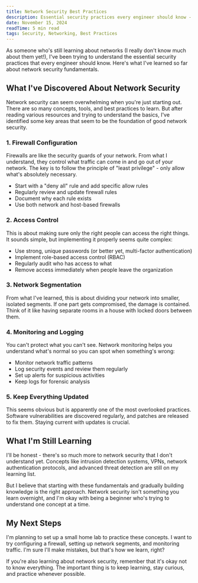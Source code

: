```yaml
---
title: Network Security Best Practices
description: Essential security practices every engineer should know - written from a beginner's perspective
date: November 15, 2024
readTime: 5 min read
tags: Security, Networking, Best Practices
---
```


As someone who's still learning about networks (I really don't know much about them yet!), I've been trying to understand the essential security practices that every engineer should know. Here's what I've learned so far about network security fundamentals.

## What I've Discovered About Network Security

Network security can seem overwhelming when you're just starting out. There are so many concepts, tools, and best practices to learn. But after reading various resources and trying to understand the basics, I've identified some key areas that seem to be the foundation of good network security.

### 1. Firewall Configuration

Firewalls are like the security guards of your network. From what I understand, they control what traffic can come in and go out of your network. The key is to follow the principle of "least privilege" - only allow what's absolutely necessary.

- Start with a "deny all" rule and add specific allow rules
- Regularly review and update firewall rules
- Document why each rule exists
- Use both network and host-based firewalls

### 2. Access Control

This is about making sure only the right people can access the right things. It sounds simple, but implementing it properly seems quite complex:

- Use strong, unique passwords (or better yet, multi-factor authentication)
- Implement role-based access control (RBAC)
- Regularly audit who has access to what
- Remove access immediately when people leave the organization

### 3. Network Segmentation

From what I've learned, this is about dividing your network into smaller, isolated segments. If one part gets compromised, the damage is contained. Think of it like having separate rooms in a house with locked doors between them.

### 4. Monitoring and Logging

You can't protect what you can't see. Network monitoring helps you understand what's normal so you can spot when something's wrong:

- Monitor network traffic patterns
- Log security events and review them regularly
- Set up alerts for suspicious activities
- Keep logs for forensic analysis

### 5. Keep Everything Updated

This seems obvious but is apparently one of the most overlooked practices. Software vulnerabilities are discovered regularly, and patches are released to fix them. Staying current with updates is crucial.

## What I'm Still Learning

I'll be honest - there's so much more to network security that I don't understand yet. Concepts like intrusion detection systems, VPNs, network authentication protocols, and advanced threat detection are still on my learning list.

But I believe that starting with these fundamentals and gradually building knowledge is the right approach. Network security isn't something you learn overnight, and I'm okay with being a beginner who's trying to understand one concept at a time.

## My Next Steps

I'm planning to set up a small home lab to practice these concepts. I want to try configuring a firewall, setting up network segments, and monitoring traffic. I'm sure I'll make mistakes, but that's how we learn, right?

If you're also learning about network security, remember that it's okay not to know everything. The important thing is to keep learning, stay curious, and practice whenever possible. 